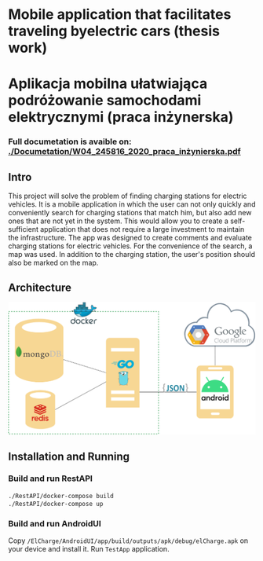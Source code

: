 # Mobile application that facilitates traveling byelectric cars (thesis work)

# Aplikacja mobilna ułatwiająca podróżowanie samochodami elektrycznymi (praca inżynerska)

### Full documetation is avaible on: [./Documetation/W04_245816_2020_praca_inżynierska.pdf](https://github.com/Despenrado/ElCharge/W04_245816_2020_praca_inżynierska.pdf)

## Intro

This project will solve the problem of finding charging stations for electric vehicles. It is a mobile application in which the user can not only quickly and conveniently search for charging stations that match him, but also add new ones that are not yet in the system. This would allow you to create a self-sufficient application that does not require a large investment to maintain the infrastructure. The app was designed to create comments and evaluate charging stations for electric vehicles. For the convenience of the search, a map was used. In addition to the charging station, the user's position should also be marked on the map.

## Architecture

![Documentation/rys02/system_architecture_diagram4.png](Documentation/rys02/system_architecture_diagram4.png)

## Installation and Running

### Build and run RestAPI

```
./RestAPI/docker-compose build
./RestAPI/docker-compose up
```

### Build and run AndroidUI

Copy `/ElCharge/AndroidUI/app/build/outputs/apk/debug/elCharge.apk` on your device and install it. Run `TestApp` application.
